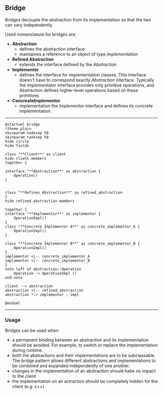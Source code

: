 ## Bridge

Bridges decouple the abstraction from its implementation so that the two can vary independently.

Used nomenclature for bridges are:

* **Abstraction**
  * defines the abstraction interface
  * maintaines a reference to an object of type *Implementation*
* **Refined Abstraction**
  * extends the interface defined by the *Abstraction*
* **Implementor**
  * defines the interface for implementation classes. This interface doesn't have to correspond exactly *Abstraction* interface. Typically the *Implementator* interface provides only primitive operations, and Abstraction defines higher-level operations based on these primitives
* **ConcreateImplementor**
  * implementation the *Implementor* interface and defines its concrete implementation.

---

```plantuml
@startuml bridge
!theme plain
skinparam nodesep 50
skinparam ranksep 50
hide circle
hide fields

class "**Client**" as client
hide client members
together {

interface "**Abstraction**" as abstraction {
    Operation()
}


class "**Refines Abstraction**" as refined_abstraction
}
hide refined_abstraction members

together {
interface "**Implementor**" as implementor {
    OperationImpl()
}
class "**Concrete Implementor A**" as concrete_implementor_A {
    OperationImpl()
}

class "**Concrete Implementor B**" as concrete_implementor_B {
    OperationImpl()
}
implementor <|-- concrete_implementor_A
implementor <|-- concrete_implementor_B
}
note left of abstraction::Operation
    Operation -> OperationImpl ()
end note

client --> abstraction
abstraction <|-- refined_abstraction
abstraction *-> implementor : impl

@enduml
```

---

### Usage

Bridges can be used when

* a permanent binding between an abstraction and its implementation should be avoided. For example, to switch or replace the implementation during runtime.
* both the abstractions and their implementations are to be subclassable. The bridge pattern allows different abstractions and implementations to be combined and expanded independently of one another.
* changes in the implementation of an abstraction should habe no impact to the client
* the implementation on an actraction should be completely hidden for the client (e.g. c++)
 
